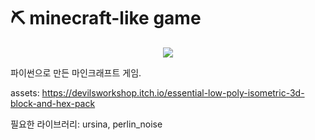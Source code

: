 # ⛏ minecraft-like game
<div align="center">
    <img src="https://img.shields.io/badge/python-3776AB?style=flat&logo=python&logoColor=white" />
</div>

파이썬으로 만든 마인크래프트 게임.

assets: https://devilsworkshop.itch.io/essential-low-poly-isometric-3d-block-and-hex-pack

필요한 라이브러리: ursina, perlin_noise
